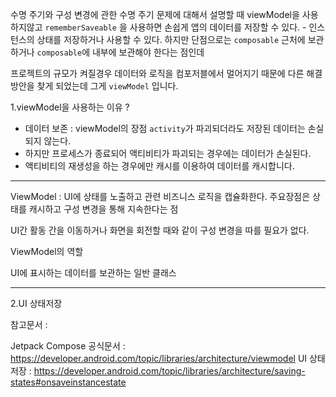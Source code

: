 
수명 주기와 구성 변경에 관한 수명 주기 문제에 대해서 설명할 때 viewModel을 사용하지않고
`rememberSaveable` 을 사용하면 손쉽게 앱의 데이터를 저장할 수 있다. -  인스턴스의 상태를 저장하거나 사용할 수 있다. 하지만 단점으로는 `composable` 근처에 보관하거나 `composable`에 내부에 보관해야 한다는 점인데

프로젝트의 규모가 켜질경우 데이터와 로직을 컴포저블에서 멀어지기 때문에 다른 해결방안을 찾게 되었는데 그게 `viewModel` 입니다.



1.viewModel을 사용하는 이유 ?

- 데이터 보존 : viewModel의 장점 `activity`가 파괴되더라도 저장된 데이터는 손실되지 않는다.
- 하지만 프로세스가 종료되어 액티비티가 파괴되는 경우에는 데이터가 손실된다.
- 액티비티의 재생성을 하는 경우에만 캐시를 이용하여 데이터를 캐시합니다.

---

ViewModel : UI에 상태를 노출하고 관련 비즈니스 로직을 캡슐화한다.
주요장점은 상태를 캐시하고 구성 변경을 통해 지속한다는 점

UI간 활동 간을 이동하거나 화면을 회전할 때와 같이 구성 변경을 따를 필요가 없다.

ViewModel의 역할

UI에 표시하는 데이터를 보관하는 일반 클래스 

----

2.UI 상태저장  




참고문서 :

Jetpack Compose 공식문서 : https://developer.android.com/topic/libraries/architecture/viewmodel
UI 상태저장 : https://developer.android.com/topic/libraries/architecture/saving-states#onsaveinstancestate
